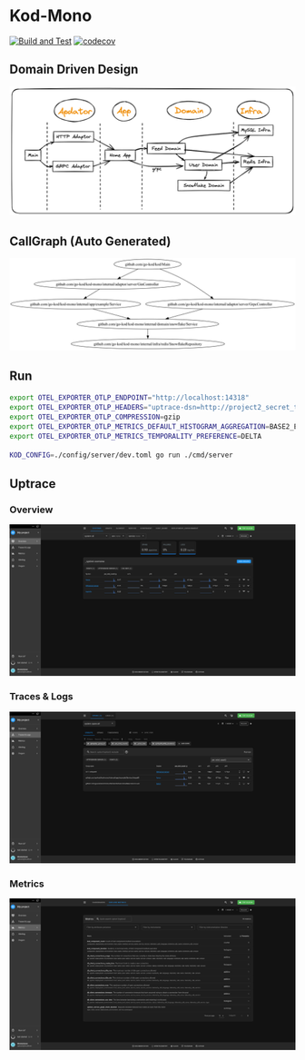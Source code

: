 # Kod-Mono

[![Build and Test](https://github.com/go-kod/kod-mono/actions/workflows/go.yml/badge.svg)](https://github.com/go-kod/kod-mono/actions/workflows/go.yml)
[![codecov](https://codecov.io/gh/go-kod/kod-mono/graph/badge.svg?token=BvQttVqscO)](https://codecov.io/gh/go-kod/kod-mono)

## Domain Driven Design

![domain driven design](./assets/ddd.excalidraw.png)

## CallGraph (Auto Generated)

![call graph](./assets/callgraph.png)

## Run

```bash
export OTEL_EXPORTER_OTLP_ENDPOINT="http://localhost:14318"
export OTEL_EXPORTER_OTLP_HEADERS="uptrace-dsn=http://project2_secret_token@localhost:14318?grpc=14317"
export OTEL_EXPORTER_OTLP_COMPRESSION=gzip
export OTEL_EXPORTER_OTLP_METRICS_DEFAULT_HISTOGRAM_AGGREGATION=BASE2_EXPONENTIAL_BUCKET_HISTOGRAM
export OTEL_EXPORTER_OTLP_METRICS_TEMPORALITY_PREFERENCE=DELTA

KOD_CONFIG=./config/server/dev.toml go run ./cmd/server
```

## Uptrace

### Overview

![overview](./assets/uptrace-overview.png)

### Traces & Logs

![traces](./assets/uptrace-traces-and-logs.png)

### Metrics

![metrics](./assets/uptrace-metrics.png)
